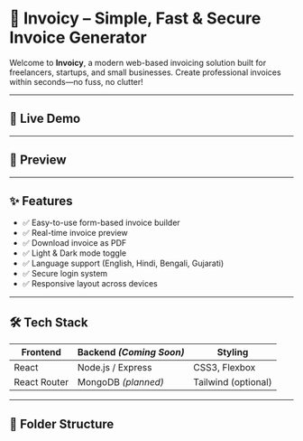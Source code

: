 # 🧾 Invoicy – Simple, Fast & Secure Invoice Generator

Welcome to **Invoicy**, a modern web-based invoicing solution built for freelancers, startups, and small businesses. Create professional invoices within seconds—no fuss, no clutter!

---

## 🚀 Live Demo


---

## 📸 Preview

---

## ✨ Features

- ✅ Easy-to-use form-based invoice builder
- ✅ Real-time invoice preview
- ✅ Download invoice as PDF
- ✅ Light & Dark mode toggle
- ✅ Language support (English, Hindi, Bengali, Gujarati)
- ✅ Secure login system
- ✅ Responsive layout across devices

---

## 🛠 Tech Stack

| Frontend        | Backend *(Coming Soon)* | Styling         |
|-----------------|-------------------------|-----------------|
| React           | Node.js / Express       | CSS3, Flexbox   |
| React Router    | MongoDB *(planned)*     | Tailwind (optional) |

---

## 📁 Folder Structure

